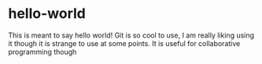 # hello-world
This is meant to say hello world!
Git is so cool to use, I am really liking using it though it is strange to use at some points. It is useful for collaborative programming though
